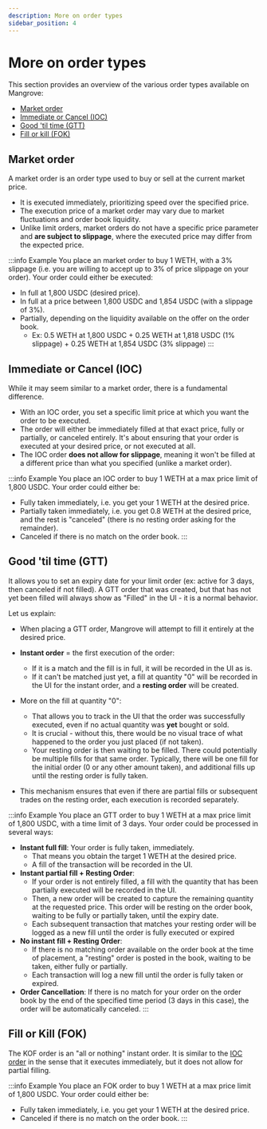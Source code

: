 ```yaml
---
description: More on order types
sidebar_position: 4
---
```



# More on order types

This section provides an overview of the various order types available on Mangrove:

* [Market order](./more-on-order-types.md#market-order)
* [Immediate or Cancel (IOC)](./more-on-order-types.md#immediate-or-cancel-ioc)
* [Good 'til time (GTT)](./more-on-order-types.md#good-til-time-gtt)
* [Fill or kill (FOK)](./more-on-order-types.md#fill-or-kill-fok)


## Market order

A market order is an order type used to buy or sell at the current market price.
* It is executed immediately, prioritizing speed over the specified price.
* The execution price of a market order may vary due to market fluctuations and order book liquidity.
* Unlike limit orders, market orders do not have a specific price parameter and **are subject to slippage**, where the executed price may differ from the expected price.

:::info Example
You place an market order to buy 1 WETH, with a 3% slippage (i.e. you are willing to accept up to 3% of price slippage on your order).
Your order could either be executed:
* In full at 1,800 USDC (desired price).
* In full at a price between 1,800 USDC and 1,854 USDC (with a slippage of 3%).
* Partially, depending on the liquidity available on the offer on the order book.
    * Ex: 0.5 WETH at 1,800 USDC + 0.25 WETH at 1,818 USDC (1% slippage) + 0.25 WETH at 1,854 USDC (3% slippage)
:::


## Immediate or Cancel (IOC)
While it may seem similar to a market order, there is a fundamental difference.

* With an IOC order, you set a specific limit price at which you want the order to be executed.
* The order will either be immediately filled at that exact price, fully or partially, or canceled entirely. It's about ensuring that your order is executed at your desired price, or not executed at all.
* The IOC order **does not allow for slippage**, meaning it won't be filled at a different price than what you specified (unlike a market order).

:::info Example
You place an IOC order to buy 1 WETH at a max price limit of 1,800 USDC.
Your order could either be:
* Fully taken immediately, i.e. you get your 1 WETH at the desired price.
* Partially taken immediately, i.e. you get 0.8 WETH at the desired price, and the rest is "canceled" (there is no resting order asking for the remainder).
* Canceled if there is no match on the order book.
:::

## Good 'til time (GTT)

It allows you to set an expiry date for your limit order (ex: active for 3 days, then canceled if not filled).
A GTT order that was created, but that has not yet been filled will always show as "Filled" in the UI - it is a normal behavior.<br />

Let us explain:

* When placing a GTT order, Mangrove will attempt to fill it entirely at the desired price.

* **Instant order** = the first execution of the order:
    * If it is a match and the fill is in full, it will be recorded in the UI as is.
    * If it can't be matched just yet, a fill at quantity "0" will be recorded in the UI for the instant order, and a **resting order** will be created.

* More on the fill at quantity "0":
    * That allows you to track in the UI that the order was successfully executed, even if no actual quantity was **yet** bought or sold.
    * It is crucial - without this, there would be no visual trace of what happened to the order you just placed (if not taken). 
    * Your resting order is then waiting to be filled. There could potentially be multiple fills for that same order. Typically, there will be one fill for the initial order (0 or any other amount taken), and  additional fills up until the resting order is fully taken.

* This mechanism ensures that even if there are partial fills or subsequent trades on the resting order, each execution is recorded separately.

:::info Example
You place an GTT order to buy 1 WETH at a max price limit of 1,800 USDC, with a time limit of 3 days.
Your order could be processed in several ways:
* **Instant full fill**: Your order is fully taken, immediately.
    * That means you obtain the target 1 WETH at the desired price.
    * A fill of the transaction will be recorded in the UI.
* **Instant partial fill + Resting Order**:
    * If your order is not entirely filled, a fill with the quantity that has been partially executed will be recorded in the UI.
    * Then, a new order will be created to capture the remaining quantity at the requested price. This order will be resting on the order book, waiting to be fully or partially taken, until the expiry date.
    * Each subsequent transaction that matches your resting order will be logged as a new fill until the order is fully executed or expired
* **No instant fill + Resting Order**:
    * If there is no matching order available on the order book at the time of placement, a "resting" order is posted in the book, waiting to be taken, either fully or partially.
    * Each transaction will log a new fill until the order is fully taken or expired.
* **Order Cancellation**: If there is no match for your order on the order book by the end of the specified time period (3 days in this case), the order will be automatically canceled.
:::

## Fill or Kill (FOK)

The KOF order is an "all or nothing" instant order.
It is similar to the [IOC order](./more-on-order-types.md#immediate-or-cancel-ioc) in the sense that it executes immediately, but it does not allow for partial filling.


:::info Example
You place an FOK order to buy 1 WETH at a max price limit of 1,800 USDC.
Your order could either be:
* Fully taken immediately, i.e. you get your 1 WETH at the desired price.
* Canceled if there is no match on the order book.
:::